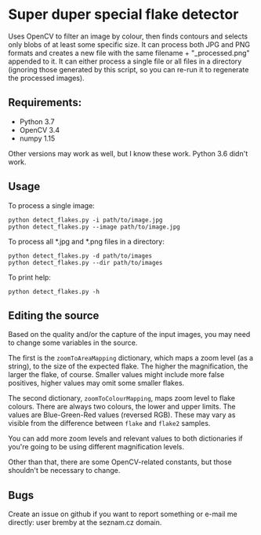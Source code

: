 Super duper special flake detector
==================================

Uses OpenCV to filter an image by colour, then finds contours and 
selects only blobs of at least some specific size. It can process both 
JPG and PNG formats and creates a new file with the same filename + 
"_processed.png" appended to it. It can either process a single file or 
all files in a directory (ignoring those generated by this script, so 
you can re-run it to regenerate the processed images).

Requirements:
-------------

* Python 3.7
* OpenCV 3.4
* numpy 1.15

Other versions may work as well, but I know these work. Python 3.6 didn't work.

Usage
-----

To process a single image:

```
python detect_flakes.py -i path/to/image.jpg
python detect_flakes.py --image path/to/image.jpg
```

To process all *.jpg and *.png files in a directory:

```
python detect_flakes.py -d path/to/images
python detect_flakes.py --dir path/to/images
```


To print help:

```
python detect_flakes.py -h
```

Editing the source
------------------

Based on the quality and/or the capture of the input images, you may 
need to change some variables in the source. 

The first is the `zoomToAreaMapping` dictionary, which maps a zoom 
level (as a string), to the size of the expected flake. The higher the 
magnification, the larger the flake, of course. Smaller values might 
include more false positives, higher values may omit some smaller 
flakes.

The second dictionary, `zoomToColourMapping`, maps zoom level to flake 
colours. There are always two colours, the lower and upper limits. The 
values are Blue-Green-Red values (reversed RGB). These may vary as 
visible from the difference between `flake` and `flake2` samples.

You can add more zoom levels and relevant values to both dictionaries 
if you're going to be using different magnification levels.

Other than that, there are some OpenCV-related constants, but those 
shouldn't be necessary to change.


Bugs
----

Create an issue on github if you want to report something or e-mail me 
directly: user bremby at the seznam.cz domain.







